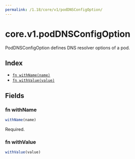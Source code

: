 ```yaml
---
permalink: /1.18/core/v1/podDNSConfigOption/
---
```


# core.v1.podDNSConfigOption

PodDNSConfigOption defines DNS resolver options of a pod.

## Index

* [`fn withName(name)`](#fn-withname)
* [`fn withValue(value)`](#fn-withvalue)

## Fields

### fn withName

```ts
withName(name)
```

Required.

### fn withValue

```ts
withValue(value)
```

